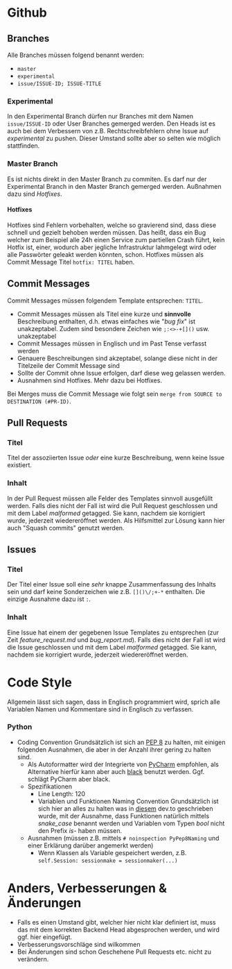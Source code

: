 # Github
## Branches
Alle Branches müssen folgend benannt werden:
* `master`
* `experimental`
* `issue/ISSUE-ID; ISSUE-TITLE`
### Experimental
In den Experimental Branch dürfen nur Branches mit dem Namen `issue/ISSUE-ID` oder User Branches gemerged werden. Den Heads ist es auch bei dem Verbessern von z.B. Rechtschreibfehlern ohne Issue auf *experimental* zu pushen. Dieser Umstand sollte aber so selten wie möglich stattfinden.
### Master Branch
Es ist nichts direkt in den Master Branch zu commiten. Es darf nur der Experimental Branch in den Master Branch gemerged werden. Außnahmen dazu sind *Hotfixes*.
#### Hotfixes
Hotfixes sind Fehlern vorbehalten, welche so gravierend sind, dass diese schnell und gezielt behoben werden müssen. Das heißt, dass ein Bug welcher zum Beispiel alle 24h einen Service zum partiellen Crash führt, kein Hotfix ist, einer, wodurch aber jegliche Infrastruktur lahmgelegt wird oder alle Passwörter geleakt werden könnten, schon. Hotfixes müssen als Commit Message Titel `hotfix: TITEL`  haben.
## Commit Messages
Commit Messages müssen folgendem Template entsprechen: `TITEL`.
- Commit Messages müssen als Titel eine kurze und **sinnvolle** Beschreibung enthalten, d.h. etwas einfaches wie "*bug fix*" ist unakzeptabel. Zudem sind besondere Zeichen wie `;:<>-+[]()` usw. unakzeptabel
- Commit Messages müssen in Englisch und im Past Tense verfasst werden
- Genauere Beschreibungen sind akzeptabel, solange diese nicht in der Titelzeile der Commit Message sind
- Sollte der Commit ohne Issue erfolgen, darf diese weg gelassen werden.
- Ausnahmen sind Hotfixes. Mehr dazu bei Hotfixes.

Bei Merges muss die Commit Message wie folgt sein `merge from SOURCE to DESTINATION (#PR-ID)`.
## Pull Requests
### Titel
Titel der assoziierten Issue *oder* eine kurze Beschreibung, wenn keine Issue existiert.
### Inhalt
In der Pull Request müssen alle Felder des Templates sinnvoll ausgefüllt werden. Falls dies nicht der Fall ist wird die Pull Request geschlossen und mit dem Label *malformed* getagged.  Sie kann, nachdem sie korrigiert wurde, jederzeit wiedereröffnet werden. Als Hilfsmittel zur Lösung kann hier auch "Squash commits" genutzt werden.
## Issues
### Titel
Der Titel einer Issue soll eine *sehr* knappe Zusammenfassung des Inhalts sein und darf keine Sonderzeichen wie z.B. `[]()\/;+-*` enthalten. Die einzige Ausnahme dazu ist `:`.
### Inhalt
Eine Issue hat einem der gegebenen Issue Templates zu entsprechen (zur Zeit *feature_request.md* und *bug_report.md*). Falls dies nicht der Fall ist wird die Issue geschlossen und mit dem Label *malformed* getagged. Sie kann, nachdem sie korrigiert wurde, jederzeit wiedereröffnet werden. 

# Code Style
Allgemein lässt sich sagen, dass in Englisch programmiert wird, sprich alle Variablen Namen und Kommentare sind in Englisch zu verfassen.
### Python
- Coding Convention
Grundsätzlich ist sich an [PEP 8](https://www.python.org/dev/peps/pep-0008/) zu halten, mit einigen folgenden Ausnahmen, die aber in der Anzahl ihrer gering zu halten sind.
	- Als Autoformatter wird der Integrierte von [PyCharm](https://www.jetbrains.com/pycharm/) empfohlen, als Alternative hierfür kann aber auch [black](https://github.com/python/black) benutzt werden. Ggf. schlägt PyCharm aber black.
	- Spezifikationen
		- Line Length: 120
 		- Variablen und Funktionen Naming Convention
Grundsätzlich ist sich hier an alles zu halten was in [diesem](https://dev.to/somedood/a-grammar-based-naming-convention-13jf) dev.to geschrieben wurde, mit der Ausnahme, dass Funktionen natürlich mittels *snake_case* benannt werden und Variablen vom Typen *bool* nicht den Prefix *is-* haben müssen.
	- Ausnahmen (müssen z.B. mittels `# noinspection PyPep8Naming` und einer Erklärung darüber angemerkt werden)
		- Wenn Klassen als Variable gespeichert werden, z.B. `self.Session: sessionmake = sessionmaker(...)`
# Anders, Verbesserungen & Änderungen
- Falls es einen Umstand gibt, welcher hier nicht klar definiert ist, muss das mit dem korrekten Backend Head abgesprochen werden, und wird ggf. hier eingefügt.
- Verbesserungsvorschläge sind wilkommen
- Bei Änderungen sind schon Geschehene Pull Requests etc. nicht zu verändern.

